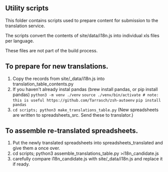 
## Utility scripts 

This folder contains scripts used to prepare content for submission to the translation service.

The scripts convert the contents of site/data/i18n.js into individual xls files per language.

These files are not part of the build process.

## To prepare for new translations.
1. Copy the records from site/_data/i18n.js into translation_table_contents.py
2. If you haven't already instal pandas (brew install pandas, or pip install pandas)
    `python3 -m venv ./venv`
    `source ./venv/bin/activate # note: this is useful https://github.com/Tarrasch/zsh-autoenv`
    `pip install pandas`
3. `cd scripts; python3 make_translations_table.py`
   (New spreadsheets are written to spreadsheets_src. Send these to translator.)

## To assemble re-translated spreadsheets.
1. Put the newly translated spreadsheets into spreadsheets_translated and give them a once over.
2. cd scripts; python3 assemble_translations_table.py >i18n_candidate.js
3. carefully compare i18n_candidate.js with site/_data/i18n.js and replace it if ready.

